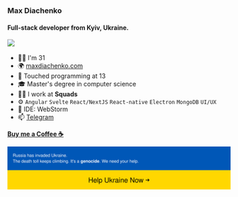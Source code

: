 ### Max Diachenko

#### Full-stack developer from Kyiv, Ukraine.

![](https://komarev.com/ghpvc/?username=Maqsim)

- 🧔‍♂️ I'm 31
- 🌍 [maxdiachenko.com](https://maxdiachenko.com)
- 👶 Touched programming at 13
- 🎓 Master's degree in computer science 
- 👨‍💻 I work at **Squads**
- ⚙️ `Angular` `Svelte` `React/NextJS` `React-native` `Electron` `MongoDB` `UI/UX`
- 📝 IDE: WebStorm
- 📫 [Telegram](http://t.me/max_diachenko)

**[Buy me a Coffee ☕️](https://www.buymeacoffee.com/maxdiachenko)**


[![Stand With Ukraine](https://raw.githubusercontent.com/vshymanskyy/StandWithUkraine/main/banner2-direct.svg)](https://stand-with-ukraine.pp.ua)
